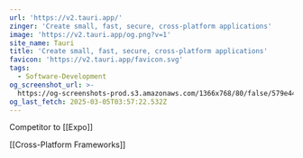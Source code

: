 ```yaml
---
url: 'https://v2.tauri.app/'
zinger: 'Create small, fast, secure, cross-platform applications'
image: 'https://v2.tauri.app/og.png?v=1'
site_name: Tauri
title: 'Create small, fast, secure, cross-platform applications'
favicon: 'https://v2.tauri.app/favicon.svg'
tags:
  - Software-Development
og_screenshot_url: >-
  https://og-screenshots-prod.s3.amazonaws.com/1366x768/80/false/579e44e7f6d0db29bf9c15cfb9a78fda95b385b6895efd1fc866419322202fc1.jpeg
og_last_fetch: 2025-03-05T03:57:22.532Z
---
```

Competitor to [[Expo]]

[[Cross-Platform Frameworks]]
